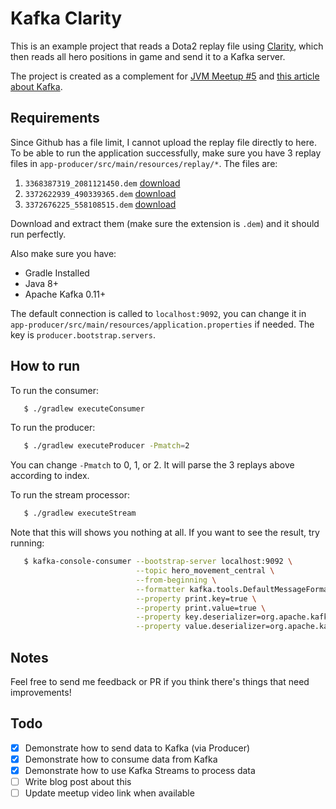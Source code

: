 # Kafka Clarity

This is an example project that reads a Dota2 replay file using [Clarity](https://github.com/skadistats/clarity), 
which then reads all hero positions in game and send it to a Kafka server.

The project is created as a complement for [JVM Meetup #5]() and [this article about Kafka]().

## Requirements

Since Github has a file limit, I cannot upload the replay file directly to here. 
To be able to run the application successfully, make sure you have 3 replay files
in `app-producer/src/main/resources/replay/*`. The files are:

1. `3368387319_2081121450.dem` [download](http://replay111.valve.net/570/3368387319_2081121450.dem.bz2)
1. `3372622939_490339365.dem` [download](http://replay111.valve.net/570/3372622939_490339365.dem.bz2)
1. `3372676225_558108515.dem` [download](http://replay112.valve.net/570/3372676225_558108515.dem.bz2)

Download and extract them (make sure the extension is `.dem`) and it should run perfectly.

Also make sure you have:

- Gradle Installed
- Java 8+
- Apache Kafka 0.11+ 

The default connection is called to `localhost:9092`, you can change it in `app-producer/src/main/resources/application.properties`
if needed. The key is `producer.bootstrap.servers`.

## How to run

To run the consumer:

```bash
   $ ./gradlew executeConsumer
```

To run the producer:

```bash
   $ ./gradlew executeProducer -Pmatch=2
```

You can change `-Pmatch` to 0, 1, or 2. It will parse the 3 replays above according to index.

To run the stream processor:

```bash
   $ ./gradlew executeStream
```

Note that this will shows you nothing at all. If you want to see the result, try running:

```bash
   $ kafka-console-consumer --bootstrap-server localhost:9092 \
                            --topic hero_movement_central \
                            --from-beginning \
                            --formatter kafka.tools.DefaultMessageFormatter \
                            --property print.key=true \
                            --property print.value=true \
                            --property key.deserializer=org.apache.kafka.common.serialization.StringDeserializer \
                            --property value.deserializer=org.apache.kafka.common.serialization.LongDeserializer
```

## Notes

Feel free to send me feedback or PR if you think there's things that need improvements!

## Todo

- [x] Demonstrate how to send data to Kafka (via Producer)
- [x] Demonstrate how to consume data from Kafka
- [x] Demonstrate how to use Kafka Streams to process data
- [ ] Write blog post about this
- [ ] Update meetup video link when available
